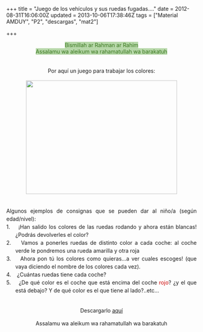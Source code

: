 +++
title = "Juego de los vehículos y sus ruedas fugadas...."
date = 2012-08-31T16:06:00Z
updated = 2013-10-06T17:38:46Z
tags = ["Material AMDUY", "P2", "descargas", "mat2"]

+++

<div dir="ltr" style="text-align: left;" trbidi="on"><div style="text-align: center;"><span style="background-color: #b6d7a8; color: #38761d;">Bismillah ar Rahman ar Rahim</span></div><div style="text-align: center;"><span style="background-color: #b6d7a8; color: #38761d;">Assalamu wa aleikum wa rahamatullah wa barakatuh</span></div><span style="font-family: inherit;"><br /></span><br /><div style="text-align: center;"><span style="font-family: inherit;">Por aquí un juego para trabajar los colores:</span><br /><span style="font-family: inherit;"><br /></span></div><div style="text-align: center;"><div class="separator" style="clear: both; text-align: center;"><a href="http://4.bp.blogspot.com/-hi0NUHPQrlA/UglZySn5v8I/AAAAAAAAFWI/7LIeeRv633U/s1600/DSC03040.jpg" imageanchor="1" style="margin-left: 1em; margin-right: 1em;"><img border="0" src="http://4.bp.blogspot.com/-hi0NUHPQrlA/UglZySn5v8I/AAAAAAAAFWI/7LIeeRv633U/s400/DSC03040.jpg" height="300" width="400" /></a></div><br /></div><div class="separator" style="clear: both; text-align: center;"></div><div class="separator" style="clear: both; text-align: center;"><br /></div><div class="separator" style="clear: both; text-align: center;"></div><div class="MsoNormal" style="line-height: 150%; text-align: justify;"><span style="line-height: 150%;"><span style="font-family: inherit;">Algunos ejemplos de consignas que se pueden dar al niño/a (según edad/nivel):<o:p></o:p></span></span></div><div class="MsoListParagraphCxSpFirst" style="line-height: 150%; margin-left: 18.0pt; mso-add-space: auto; mso-list: l0 level1 lfo1; text-align: justify; text-indent: -18.0pt;"><!--[if !supportLists]--><span style="font-family: inherit;"><span style="line-height: 150%;">1.<span style="line-height: normal;">&nbsp;&nbsp;&nbsp; </span></span><!--[endif]--><span dir="LTR"></span><span style="line-height: 150%;">¡Han salido los colores de las ruedas rodando y ahora están blancas! ¿Podrás devolverles el color?</span><span style="line-height: 150%;"> <o:p></o:p></span></span></div><div class="MsoListParagraphCxSpMiddle" style="line-height: 150%; margin-left: 18.0pt; mso-add-space: auto; mso-list: l0 level1 lfo1; text-align: justify; text-indent: -18.0pt;"><!--[if !supportLists]--><span style="font-family: inherit;"><span style="line-height: 150%;">2.<span style="line-height: normal;">&nbsp;&nbsp;&nbsp; </span></span><!--[endif]--><span dir="LTR"></span><span style="line-height: 150%;">Vamos a ponerles ruedas de distinto color a cada coche: al coche verde le pondremos una rueda amarilla y otra roja<o:p></o:p></span></span></div><div class="MsoListParagraphCxSpMiddle" style="line-height: 150%; margin-left: 18.0pt; mso-add-space: auto; mso-list: l0 level1 lfo1; text-align: justify; text-indent: -18.0pt;"><!--[if !supportLists]--><span style="font-family: inherit;"><span style="line-height: 150%;">3.<span style="line-height: normal;">&nbsp;&nbsp;&nbsp; </span></span><!--[endif]--><span dir="LTR"></span><span style="line-height: 150%;">Ahora pon tú los colores como quieras…a ver cuales escoges! (que vaya diciendo el nombre de los colores cada vez).<o:p></o:p></span></span></div><div class="MsoListParagraphCxSpMiddle" style="line-height: 150%; margin-left: 18.0pt; mso-add-space: auto; mso-list: l0 level1 lfo1; text-align: justify; text-indent: -18.0pt;"><!--[if !supportLists]--><span style="font-family: inherit;"><span style="line-height: 150%;">4.<span style="line-height: normal;">&nbsp;&nbsp;&nbsp; </span></span><!--[endif]--><span dir="LTR"></span><span style="line-height: 150%;">¿Cuántas ruedas tiene cada coche?<o:p></o:p></span></span></div><div class="MsoListParagraphCxSpLast" style="line-height: 150%; margin-left: 18.0pt; mso-add-space: auto; mso-list: l0 level1 lfo1; text-align: justify; text-indent: -18.0pt;"><!--[if !supportLists]--><span style="font-family: inherit;"><span style="line-height: 150%;">5.<span style="line-height: normal;">&nbsp;&nbsp;&nbsp; </span></span><!--[endif]--><span dir="LTR"></span></span><span style="line-height: 150%;"><span style="font-family: inherit;">¿De qué color es el coche que está encima del coche <span style="color: #cc0000;">rojo</span>? ¿y el que está debajo? Y de qué color es el que tiene al lado?..etc…</span><span style="font-family: Microsoft Sans Serif, sans-serif; font-size: 14pt;"><o:p></o:p></span></span></div><br /><br /><div style="text-align: center;">Descargarlo <a href="https://www.box.com/updates#/updates/1/a/1/2899200885">aquí</a></div><div style="text-align: center;"><br /></div><div style="text-align: center;">Assalamu wa aleikum wa rahamatullah wa barakatuh</div><br /></div>
